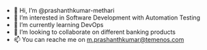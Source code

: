 - 👋 Hi, I’m @prashanthkumar-methari
- 👀 I’m interested in Software Development with Automation Testing
- 🌱 I’m currently learning DevOps
- 💞️ I’m looking to collaborate on different banking products
- 📫 You can reache me on m.prashanthkumar@temenos.com

<!---
prashanthkumar-methari/prashanthkumar-methari is a ✨ special ✨ repository because its `README.md` (this file) appears on your GitHub profile.
You can click the Preview link to take a look at your changes.
--->
